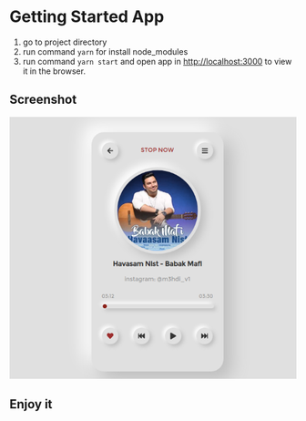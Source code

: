 # Getting Started App
1. go to project directory
2. run command `yarn` for install node_modules
3. run command `yarn start` and open app in [http://localhost:3000](http://localhost:3000) to view it in the browser.

## Screenshot
![picture](./public/screenshot.png)


## Enjoy it


